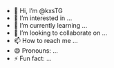 - 👋 Hi, I’m @kxsTG
- 👀 I’m interested in ...
- 🌱 I’m currently learning ...
- 💞️ I’m looking to collaborate on ...
- 📫 How to reach me ...
- 😄 Pronouns: ...
- ⚡ Fun fact: ...

<!---
kxsTG/kxsTG is a ✨ special ✨ repository because its `README.md` (this file) appears on your GitHub profile.
You can click the Preview link to take a look at your changes.
--->
